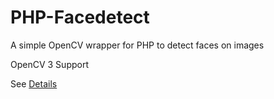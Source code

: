 # PHP-Facedetect
A simple OpenCV wrapper for PHP to detect faces on images

OpenCV 3 Support

See [Details](http://www.xarg.org/project/php-facedetect/)
